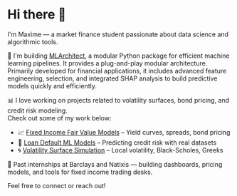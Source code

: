 # Hi there 👋

I'm Maxime — a market finance student passionate about data science and algorithmic tools.

🚀 I'm building [MLArchitect](https://github.com/maximemasson/mlarchitect), a modular Python package for efficient machine learning pipelines. It provides a plug-and-play modular architecture. Primarily developed for financial applications, it includes advanced feature engineering, selection, and integrated SHAP analysis to build predictive models quickly and efficiently.

📊 I love working on projects related to volatility surfaces, bond pricing, and credit risk modeling.  
Check out some of my work below:

- 📈 [Fixed Income Fair Value Models](#) – Yield curves, spreads, bond pricing  
- 🤖 [Loan Default ML Models](#) – Predicting credit risk with real datasets  
- 🌀 [Volatility Surface Simulation](#) – Local volatility, Black-Scholes, Greeks

💼 Past internships at Barclays and Natixis — building dashboards, pricing models, and tools for fixed income trading desks.

Feel free to connect or reach out!
